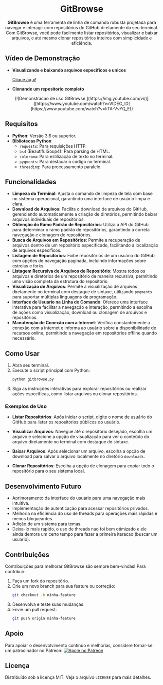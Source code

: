 
<div align="center">
    <h1>GitBrowse</h1>
    <p><strong>GitBrowse</strong> é uma ferramenta de linha de comando robusta projetada para navegar e interagir com repositórios do GitHub diretamente do seu terminal. Com GitBrowse, você pode facilmente listar repositórios, visualizar e baixar arquivos, e até mesmo clonar repositórios inteiros com simplicidade e eficiência.</p>
</div>

## Vídeo de Demonstração

- **Visualizando e baixando arquivos especificos e unicos**

    [Clique aqui!](https://www.youtube.com/watch?v=IiTA-VvYQ_E)


- **Clonando um repositorio completo**

<div align="center">
    [![Demonstracao de uso GitBrowse.](https://img.youtube.com/vi/)]([https://www.youtube.com/watch?v=VIDEO_ID](https://www.youtube.com/watch?v=IiTA-VvYQ_E))
</div>

## Requisitos

- **Python**: Versão 3.6 ou superior.
- **Bibliotecas Python**:
  - `requests`: Para requisições HTTP.
  - `bs4` (BeautifulSoup4): Para parsing de HTML.
  - `colorama`: Para estilização de texto no terminal.
  - `pygments`: Para destacar o código no terminal.
  - `threading`: Para processamento paralelo.

## Funcionalidades

- **Limpeza do Terminal**: Ajusta o comando de limpeza de tela com base no sistema operacional, garantindo uma interface de usuário limpa e clara.
- **Download de Arquivos**: Facilita o download de arquivos do GitHub, gerenciando automaticamente a criação de diretórios, permitindo baixar arquivos individuais de repositórios.
- **Obtenção do Ramo Padrão de Repositórios**: Utiliza a API do GitHub para determinar o ramo padrão de repositórios, garantindo a correta navegação e clonagem de repositórios.
- **Busca de Arquivos em Repositórios**: Permite a recuperação de arquivos dentro de um repositório especificado, facilitando a localização de arquivos específicos.
- **Listagem de Repositórios**: Exibe repositórios de um usuário do GitHub com opções de navegação paginada, incluindo informações sobre estrelas e forks.
- **Listagem Recursiva de Arquivos de Repositório**: Mostra todos os arquivos e diretórios de um repositório de maneira recursiva, permitindo uma visão completa da estrutura do repositório.
- **Visualização de Arquivos**: Permite a visualização de arquivos diretamente no terminal com destaque de sintaxe, utilizando `pygments` para suportar múltiplas linguagens de programação.
- **Interface de Usuário na Linha de Comando**: Oferece uma interface interativa para facilitar a navegação e interação, permitindo a escolha de ações como visualização, download ou clonagem de arquivos e repositórios.
- **Manutenção de Conexão com a Internet**: Verifica constantemente a conexão com a internet e informa ao usuário sobre a disponibilidade de recursos online, permitindo a navegação em repositórios offline quando necessário.

## Como Usar

1. Abra seu terminal.
2. Execute o script principal com Python:
   ```bash
   python gitbrowse.py
   ```
3. Siga as instruções interativas para explorar repositórios ou realizar ações específicas, como listar arquivos ou clonar repositórios.

### Exemplos de Uso

- **Listar Repositórios**:
  Após iniciar o script, digite o nome de usuário do GitHub para listar os repositórios públicos do usuário.
  
- **Visualizar Arquivos**:
  Navegue até o repositório desejado, escolha um arquivo e selecione a opção de visualização para ver o conteúdo do arquivo diretamente no terminal com destaque de sintaxe.

- **Baixar Arquivos**:
  Após selecionar um arquivo, escolha a opção de download para salvar o arquivo localmente no diretório `downloads`.

- **Clonar Repositórios**:
  Escolha a opção de clonagem para copiar todo o repositório para o seu sistema local.

## Desenvolvimento Futuro

- Aprimoramento da interface do usuário para uma navegação mais intuitiva.
- Implementação de autenticação para acessar repositórios privados.
- Melhoria na eficiência do uso de threads para operações mais rápidas e menos bloqueantes.
- Adição de um sistema para temas.
- Deixa-lo mais rapido, o uso de threads nao foi bem otimizado e ele ainda demora um certo tempo para fazer a primeira iteracao (buscar um usuario).

## Contribuições

Contribuições para melhorar GitBrowse são sempre bem-vindas! Para contribuir:

1. Faça um fork do repositório.
2. Crie um novo branch para sua feature ou correção:
   ```bash
   git checkout -b minha-feature
   ```
3. Desenvolva e teste suas mudanças.
4. Envie um pull request:
   ```bash
   git push origin minha-feature
   ```

## Apoio

Para apoiar o desenvolvimento contínuo e melhorias, considere tornar-se um patrocinador no Patreon:
[![Apoie no Patreon](https://c5.patreon.com/external/logo/become_a_patron_button.png)](https://patreon.com/SimpleDioney)

## Licença

Distribuído sob a licença MIT. Veja o arquivo `LICENSE` para mais detalhes.
